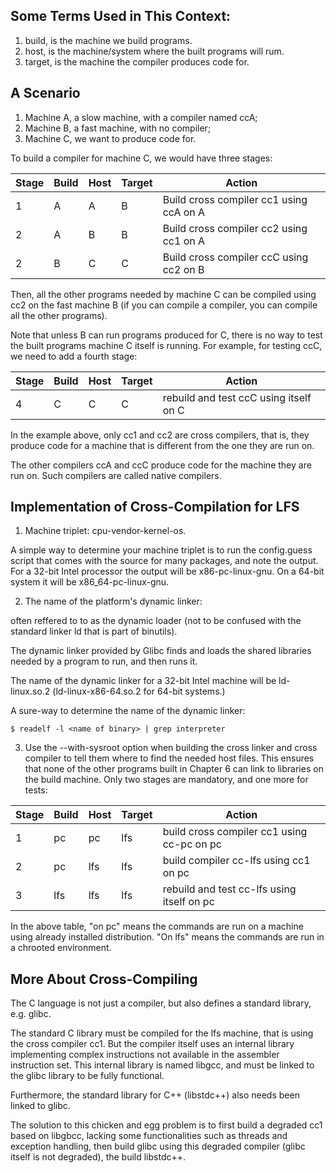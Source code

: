 ## Some Terms Used in This Context:
1. build, is the machine we build programs.
2. host, is the machine/system where the built programs will rum.
3. target, is the machine the compiler produces code for.

## A Scenario
1. Machine A, a slow machine, with a compiler named ccA;
2. Machine B, a fast machine, with no compiler;
3. Machine C, we want to produce code for.

To build a compiler for machine C, we would have three stages:

| **Stage** | **Build** | **Host** | **Target** | **Action** |
| --- | --- | --- | --- | --- |
| 1 | A | A | B | Build cross compiler cc1 using ccA on A |
| 2 | A | B | B | Build cross compiler cc2 using cc1 on A |
| 2 | B | C | C | Build cross compiler ccC using cc2 on B |

Then, all the other programs needed by machine C can be compiled using cc2 on
the fast machine B (if you can compile a compiler, you can compile all the
other programs).

Note that unless B can run programs produced for C, there is no way to test the
built programs machine C itself is running. For example, for testing ccC, we
need to add a fourth stage:

| **Stage** | **Build** | **Host** | **Target** | **Action** |
| --- | --- | --- | --- | --- |
| 4 | C | C | C | rebuild and test ccC using itself on C |

In the example above, only cc1 and cc2 are cross compilers, that is, they
produce code for a machine that is different from the one they are run on.

The other compilers ccA and ccC produce code for the machine they are run on.
Such compilers are called native compilers.

## Implementation of Cross-Compilation for LFS
1. Machine triplet: cpu-vendor-kernel-os.

A simple way to determine your machine triplet is to run the config.guess script
that comes with the source for many packages, and note the output. For a 32-bit
Intel processor the output will be x86-pc-linux-gnu. On a 64-bit system it will
be x86\_64-pc-linux-gnu.

2. The name of the platform's dynamic linker:

often reffered to to as the dynamic loader (not to be confused with the standard
linker ld that is part of binutils).

The dynamic linker provided by Glibc finds and loads the shared libraries needed
by a program to run, and then runs it.

The name of the dynamic linker for a 32-bit Intel machine will be ld-linux.so.2
(ld-linux-x86-64.so.2 for 64-bit systems.)

A sure-way to determine the name of the dynamic linker:
```
$ readelf -l <name of binary> | grep interpreter
```

3. Use the --with-sysroot option when building the cross linker and cross
compiler to tell them where to find the needed host files. This ensures that
none of the other programs built in Chapter 6 can link to libraries on the build
machine. Only two stages are mandatory, and one more for tests:

| **Stage** | **Build** | **Host** | **Target** | **Action** |
| --- | --- | --- | --- | --- |
| 1 | pc | pc | lfs | build cross compiler cc1 using cc-pc on pc |
| 2 | pc | lfs | lfs | build compiler cc-lfs using cc1 on pc |
| 3 | lfs | lfs | lfs | rebuild and test cc-lfs using itself on pc |

In the above table, "on pc" means the commands are run on a machine using
already installed distribution. "On lfs" means the commands are run in a
chrooted environment.

## More About Cross-Compiling
The C language is not just a compiler, but also defines a standard library, e.g.
glibc.

The standard C library must be compiled for the lfs machine, that is using the
cross compiler cc1. But the compiler itself uses an internal library
implementing complex instructions not available in the assembler instruction
set. This internal library is named libgcc, and must be linked to the glibc
library to be fully functional.

Furthermore, the standard library for C++ (libstdc++) also needs been linked to
glibc.

The solution to this chicken and egg problem is to first build a degraded cc1
based on libgbcc, lacking some functionalities such as threads and exception
handling, then build glibc using this degraded compiler (glibc itself is not
degraded), the build libstdc++.

